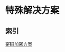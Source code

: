 # 特殊解决方案
## 索引
[密码加密方案](https://github.com/Hikiy/Notes/blob/master/%E7%89%B9%E6%AE%8A%E8%A7%A3%E5%86%B3%E6%96%B9%E6%A1%88/%E5%AF%86%E7%A0%81%E5%8A%A0%E5%AF%86%E6%96%B9%E6%A1%88.md)